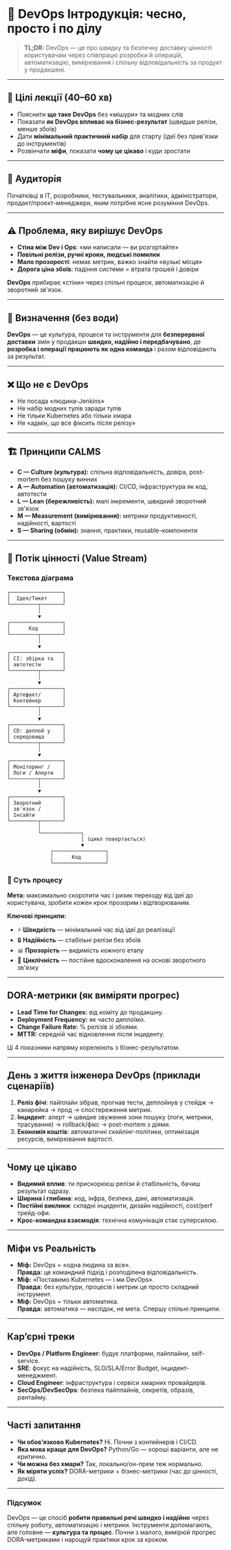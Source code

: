 # 🚀 DevOps Інтродукція: чесно, просто і по ділу

> **TL;DR:** DevOps — це про швидку та безпечну доставку цінності користувачам через співпрацю розробки й операцій, автоматизацію, вимірювання і спільну відповідальність за продукт у продакшені.

---

## 🎯 Цілі лекції (40–60 хв)
- Пояснити **що таке DevOps** без «мішури» та модних слів
- Показати **як DevOps впливає на бізнес-результат** (швидше релізи, менше збоїв)
- Дати **мінімальний практичний набір** для старту (ідеї без прив'язки до інструментів)
- Розвінчати **міфи**, показати **чому це цікаво** і куди зростати

---

## 👥 Аудиторія
Початківці в ІТ, розробники, тестувальники, аналітики, адміністратори, продакт/проєкт-менеджери, яким потрібне ясне розуміння DevOps.

---

## ⚠️ Проблема, яку вирішує DevOps
- **Стіна між Dev і Ops**: «ми написали — ви розгортайте»  
- **Повільні релізи, ручні кроки, людські помилки**  
- **Мало прозорості**: немає метрик, важко знайти «вузькі місця»  
- **Дорога ціна збоїв**: падіння системи = втрата грошей і довіри

**DevOps** прибирає «стіни» через спільні процеси, автоматизацію й зворотний зв'язок.

---

## 📖 Визначення (без води)
**DevOps** — це культура, процеси та інструменти для **безперервної доставки** змін у продакшн **швидко, надійно і передбачувано**, де **розробка і операції працюють як одна команда** і разом відповідають за результат.

---

## ❌ Що **не** є DevOps
- Не посада «людина-Jenkins»  
- Не набір модних тулів заради тулів  
- Не тільки Kubernetes або тільки хмара  
- Не «адмін, що все фіксить після релізу»

---

## 🏗️ Принципи CALMS
- **C — Culture (культура):** спільна відповідальність, довіра, post-mortem без пошуку винних  
- **A — Automation (автоматизація):** CI/CD, інфраструктура як код, автотести  
- **L — Lean (бережливість):** малі інкременти, швидкий зворотний зв'язок  
- **M — Measurement (вимірювання):** метрики продуктивності, надійності, вартості  
- **S — Sharing (обмін):** знання, практики, reusable-компоненти

---

## 🔄 Потік цінності (Value Stream)

### Текстова діаграма
```
┌─────────────────┐
│  Ідея/Тикет     │
└─────────┬───────┘
          │
          ▼
┌─────────────────┐
│      Код        │
└─────────┬───────┘
          │
          ▼
┌─────────────────┐
│ CI: збірка та   │
│ автотести       │
└─────────┬───────┘
          │
          ▼
┌─────────────────┐
│ Артефакт/       │
│ Контейнер       │
└─────────┬───────┘
          │
          ▼
┌─────────────────┐
│ CD: деплой у    │
│ середовища      │
└─────────┬───────┘
          │
          ▼
┌─────────────────┐
│ Моніторинг /    │
│ Логи / Алерти   │
└─────────┬───────┘
          │
          ▼
┌─────────────────┐
│ Зворотний       │
│ зв'язок /       │
│ Інсайти         │
└─────────┬───────┘
          │
          └─────────────┐
                        │ (цикл повертається)
                        ▼
              ┌─────────────────┐
              │      Код        │
              └─────────────────┘
```

### 🎯 Суть процесу
**Мета:** максимально скоротити час і ризик переходу від ідеї до користувача, зробити кожен крок прозорим і відтворюваним.

**Ключові принципи:**
- ⚡ **Швидкість** — мінімальний час від ідеї до реалізації
- 🔒 **Надійність** — стабільні релізи без збоїв
- 📊 **Прозорість** — видимість кожного етапу
- 🔄 **Циклічність** — постійне вдосконалення на основі зворотного зв'язку

---

## DORA-метрики (як виміряти прогрес)
- **Lead Time for Changes:** від коміту до продакшну.  
- **Deployment Frequency:** як часто деплоїмо.  
- **Change Failure Rate:** % релізів зі збоями.  
- **MTTR:** середній час відновлення після інциденту.

Ці 4 показники напряму корелюють з бізнес-результатом.

---

## День з життя інженера DevOps (приклади сценаріїв)
1) **Реліз фічі**: пайплайн зібрав, прогнав тести, деплойнув у стейдж → канарейка → прод → спостереження метрик.  
2) **Інцидент**: алерт → швидке звуження зони пошуку (логи, метрики, трасування) → rollback/фікс → post-mortem з діями.  
3) **Економія коштів**: автоматичні скейлінг-політики, оптимізація ресурсів, вимірювання вартості.

---

## Чому це цікаво
- **Видимий вплив**: ти прискорюєш релізи й стабільність, бачиш результат одразу.  
- **Ширина і глибина**: код, інфра, безпека, дані, автоматизація.  
- **Постійні виклики**: складні інциденти, дизайн надійності, cost/perf трейд-офи.  
- **Крос-командна взаємодія**: технічна комунікація стає суперсилою.

---

## Міфи vs Реальність
- **Міф:** DevOps = «одна людина за все».  
  **Правда:** це командний підхід і розподілена відповідальність.
- **Міф:** «Поставимо Kubernetes — і ми DevOps».  
  **Правда:** без культури, процесів і метрик це просто складний інструмент.
- **Міф:** DevOps = тільки автоматика.  
  **Правда:** автоматика — наслідок, не мета. Спершу спільні принципи.

---

## Кар’єрні треки
- **DevOps / Platform Engineer**: будує платформи, пайплайни, self-service.  
- **SRE**: фокус на надійність, SLO/SLA/Error Budget, інцидент-менеджмент.  
- **Cloud Engineer**: інфраструктура і сервіси хмарних провайдерів.  
- **SecOps/DevSecOps**: безпека пайплайнів, секретів, образів, рантайму.

---

## Часті запитання
- **Чи обов’язково Kubernetes?** Ні. Почни з контейнерів і CI/CD.  
- **Яка мова краще для DevOps?** Python/Go — хороші варіанти, але не критично.  
- **Чи можна без хмари?** Так, локально/он-прем теж нормально.  
- **Як міряти успіх?** DORA-метрики + бізнес-метрики (час до цінності, дохід).

---

### Підсумок
DevOps — це спосіб **робити правильні речі швидко і надійно** через спільну роботу, автоматизацію і метрики. Інструменти допомагають, але головне — **культура та процес**. Почни з малого, вимірюй прогрес DORA-метриками і нарощуй практики крок за кроком.
